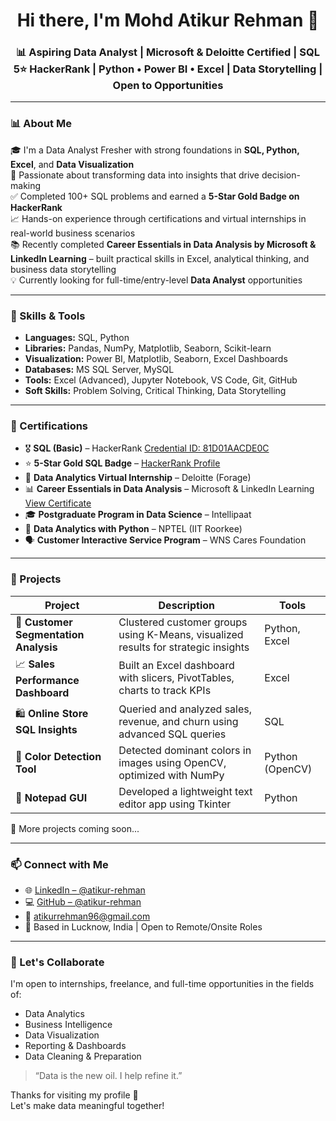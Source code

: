<h1 align="center">Hi there, I'm Mohd Atikur Rehman 👋</h1>
<h3 align="center">📊 Aspiring Data Analyst | Microsoft & Deloitte Certified | SQL 5⭐ HackerRank | Python • Power BI • Excel | Data Storytelling | Open to Opportunities</h3>

---

### 📊 About Me

🎓 I'm a Data Analyst Fresher with strong foundations in **SQL, Python, Excel**, and **Data Visualization**  
📌 Passionate about transforming data into insights that drive decision-making  
✅ Completed 100+ SQL problems and earned a **5-Star Gold Badge on HackerRank**  
📈 Hands-on experience through certifications and virtual internships in real-world business scenarios  
📚 Recently completed **Career Essentials in Data Analysis by Microsoft & LinkedIn Learning** – built practical skills in Excel, analytical thinking, and business data storytelling  
💡 Currently looking for full-time/entry-level **Data Analyst** opportunities

---

### 🧠 Skills & Tools

- **Languages:** SQL, Python  
- **Libraries:** Pandas, NumPy, Matplotlib, Seaborn, Scikit-learn  
- **Visualization:** Power BI, Matplotlib, Seaborn, Excel Dashboards  
- **Databases:** MS SQL Server, MySQL  
- **Tools:** Excel (Advanced), Jupyter Notebook, VS Code, Git, GitHub  
- **Soft Skills:** Problem Solving, Critical Thinking, Data Storytelling

---

### 📜 Certifications

- 🎖️ **SQL (Basic)** – HackerRank [Credential ID: 81D01AACDE0C](https://www.hackerrank.com/certificates/81d01aacde0c)  
- ⭐ **5-Star Gold SQL Badge** – [HackerRank Profile](https://www.hackerrank.com/profile/atikurrehman96)  
- 💼 **Data Analytics Virtual Internship** – Deloitte (Forage)  
- 📊 **Career Essentials in Data Analysis** – Microsoft & LinkedIn Learning [View Certificate](https://www.linkedin.com/learning/certificates/3b48de0281dcaa5ac21a87deda937e53de42918268d8541a1e9404f292bda01b)  
- 🎓 **Postgraduate Program in Data Science** – Intellipaat  
- 🧪 **Data Analytics with Python** – NPTEL (IIT Roorkee)  
- 🗣 **Customer Interactive Service Program** – WNS Cares Foundation

---

### 🚀 Projects

| Project | Description | Tools |
|--------|-------------|-------|
| 🧠 **Customer Segmentation Analysis** | Clustered customer groups using K-Means, visualized results for strategic insights | Python, Excel |
| 📈 **Sales Performance Dashboard** | Built an Excel dashboard with slicers, PivotTables, charts to track KPIs | Excel |
| 🛍️ **Online Store SQL Insights** | Queried and analyzed sales, revenue, and churn using advanced SQL queries | SQL |
| 🎨 **Color Detection Tool** | Detected dominant colors in images using OpenCV, optimized with NumPy | Python (OpenCV) |
| 📝 **Notepad GUI** | Developed a lightweight text editor app using Tkinter | Python |

📂 More projects coming soon...

---

### 📫 Connect with Me

- 🌐 [LinkedIn – @atikur-rehman](https://www.linkedin.com/in/mohd-atikur-rehman-804138294/)  
- 💻 [GitHub – @atikur-rehman](http://bit.ly/3Gkje1w+)  
- 📧 atikurrehman96@gmail.com  
- 📍 Based in Lucknow, India | Open to Remote/Onsite Roles

---

### 🌟 Let's Collaborate

I'm open to internships, freelance, and full-time opportunities in the fields of:

- Data Analytics  
- Business Intelligence  
- Data Visualization  
- Reporting & Dashboards  
- Data Cleaning & Preparation  

> “Data is the new oil. I help refine it.”

Thanks for visiting my profile 🙏  
Let's make data meaningful together!
